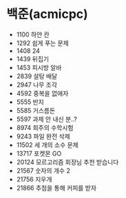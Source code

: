 # 백준(acmicpc)
- 1100 하얀 칸  
- 1292 쉽게 푸는 문제
- 1408 24  
- 1439 뒤집기  
- 1453 피시방 알바  
- 2839 설탕 배달  
- 2947 나무 조각  
- 4592 중복을 없애자  
- 5555 반지  
- 5585 거스름돈  
- 5597 과제 안 내신 분..?  
- 8974 희주의 수학시험  
- 9243 파일 완전 삭제  
- 11502 세 개의 소수 문제  
- 13717 포켓몬 GO  
- 20124 모르고리즘 회장님 추천 받습니다  
- 21567 숫자의 개수 2  
- 21756 지우개  
- 21866 추첨을 통해 커피를 받자
